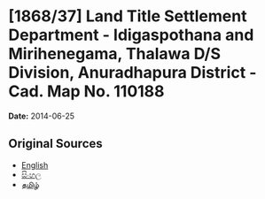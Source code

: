 # [1868/37] Land Title Settlement Department - Idigaspothana and Mirihenegama, Thalawa D/S Division, Anuradhapura District - Cad. Map No. 110188

**Date:** 2014-06-25

## Original Sources

- [English](https://documents.gov.lk/view/extra-gazettes/2014/6/1868-37_E.pdf)
- [සිංහල](https://documents.gov.lk/view/extra-gazettes/2014/6/1868-37_S.pdf)
- [தமிழ்](https://documents.gov.lk/view/extra-gazettes/2014/6/1868-37_T.pdf)
